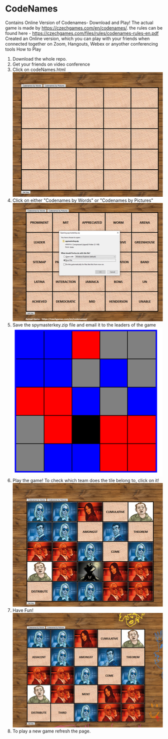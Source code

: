 # CodeNames
Contains Online Version of Codenames- Download and Play!
The actual game is made by https://czechgames.com/en/codenames/. the rules can be found here - https://czechgames.com/files/rules/codenames-rules-en.pdf
Created an Online version, which you can play with your friends when connected together on Zoom, Hangouts, Webex or anyother conferencing tools
How to Play
1) Download the whole repo.
2) Get your friends on video conference 
3) Click on codeNames.html
![Image of New Game](https://github.com/timonpumba/-CodeNames/blob/master/steps/NewGameLoaded.PNG)
4) Click on either "Codenames by Words" or "Codenames by Pictures"
![Image of Spykey](https://github.com/timonpumba/-CodeNames/blob/master/steps/Spymasterkey.PNG)
5) Save the spymasterkey.zip file and email it to the leaders of the game
![Image of key](https://github.com/timonpumba/-CodeNames/blob/master/steps/ActualKey.PNG)
6) Play the game! To check which team does the tile belong to, click on it!
![Image of Gameinprogress](https://github.com/timonpumba/-CodeNames/blob/master/steps/GameInProgress.PNG)
7) Have Fun! 
![Image of Scribble](https://github.com/timonpumba/-CodeNames/blob/master/steps/PlayWithFriends.PNG)
8) To play a new game refresh the page.
